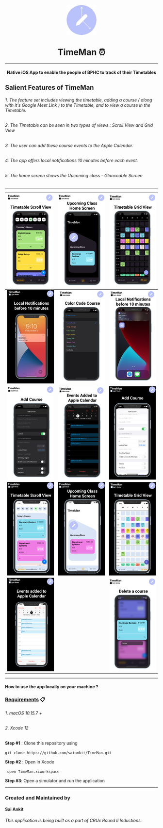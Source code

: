 <p align="center">
<img src="Screenshots/Icon.png" width = 100 align = "center">
<h1 align="center">
    TimeMan ⏰
</h1>
</p>

------

<h4 align="center">
  Native iOS App
  to enable the people of BPHC to track of their Timetables
</h4>



## Salient Features of TimeMan

###### 1. The feature set includes viewing the timetable, adding a course ( along with it's Google Meet Link ) to the Timetable, and to view a course in the Timetable.
###### 2. The Timetable can be seen in two types of views : Scroll View and Grid View
###### 3. The user can add these course events to the Apple Calendar.
###### 4. The app offers local notifications 10 minutes before each event.
###### 5. The home screen shows the Upcoming class - Glanceable Screen  

------

| ![1](Screenshots/ScrollView-Dark.png)   |  ![1](Screenshots/HomeScreen-Dark.png)  |  ![1](Screenshots/GridView-Dark.png)  |
|---|---|---|
|  ![1](Screenshots/Notifications-Light.png)  |  ![1](Screenshots/ColorCode-Dark.png)   |  ![1](Screenshots/Notifications-Dark.png) |
|  ![1](Screenshots/AddCourse-Dark.png)  |  ![1](Screenshots/AppleCalendar-Dark.png)   |  ![1](Screenshots/AddCourse-Light.png) |
|  ![1](Screenshots/ScrollView-Light.png)  |  ![1](Screenshots/HomeScreen-Light.png)   |  ![1](Screenshots/GridView-Light.png) |
|  ![1](Screenshots/AppleCalendar-Light.png) |   |  ![1](Screenshots/Delete-Dark.png) |

------

#### How to use the app locally on your machine ?

### <u>Requirements</u> 📋

###### 1. macOS 10.15.7 +
###### 2. Xcode 12

**Step #1** : Clone this repository using 

``` git clone https://github.com/saiankit/TimeMan.git ```

**Step #2** : Open in Xcode

``` open TimeMan.xcworkspace```

**Step #3**: Open a simulator and run the application


- - - -
### Created and Maintained by 
#### Sai Ankit 
###### This application is being built as a part of CRUx Round II Inductions.